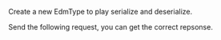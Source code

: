 Create a new EdmType to play serialize and deserialize.

Send the following request, you can get the correct repsonse.


